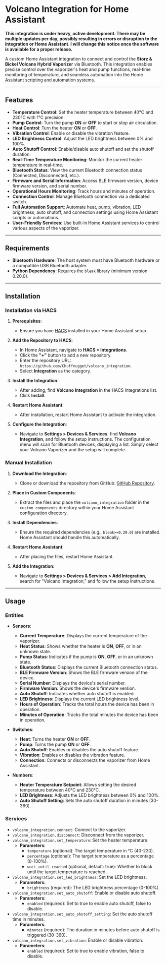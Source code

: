 # Volcano Integration for Home Assistant

**This integration is under heavy, active development. There may be multiple updates per day, possibly resulting in errors or disruption to the integration or Home Assistant. I will change this notice once the software is available for a proper release.**

A custom Home Assistant integration to connect and control the **Storz & Bickel Volcano Hybrid Vaporizer** via Bluetooth. This integration enables precise control over the vaporizer's heat and pump functions, real-time monitoring of temperature, and seamless automation into the Home Assistant scripting and automation systems.

---

## Features

- **Temperature Control**: Set the heater temperature between 40°C and 230°C with 1°C precision.
- **Pump Control**: Turn the pump **ON** or **OFF** to start or stop air circulation.
- **Heat Control**: Turn the heater **ON** or **OFF**.
- **Vibration Control**: Enable or disable the vibration feature.
- **LED Brightness Control**: Adjust the LED brightness between 0% and 100%.
- **Auto Shutoff Control**: Enable/disable auto shutoff and set the shutoff duration.
- **Real-Time Temperature Monitoring**: Monitor the current heater temperature in real-time.
- **Bluetooth Status**: View the current Bluetooth connection status (Connected, Disconnected, etc.).
- **Firmware and Serial Information**: Access BLE firmware version, device firmware version, and serial number.
- **Operational Hours Monitoring**: Track hours and minutes of operation.
- **Connection Control**: Manage Bluetooth connection via a dedicated switch.
- **Full Automation Support**: Automate heat, pump, vibration, LED brightness, auto shutoff, and connection settings using Home Assistant scripts or automations.
- **User-Friendly Services**: Use built-in Home Assistant services to control various aspects of the vaporizer.

---

## Requirements

- **Bluetooth Hardware**: The host system must have Bluetooth hardware or a compatible USB Bluetooth adapter.
- **Python Dependency**: Requires the `bleak` library (minimum version 0.20.0).

---

## Installation

### Installation via HACS

1. **Prerequisites**:
   - Ensure you have [HACS](https://hacs.xyz/) installed in your Home Assistant setup.

2. **Add the Repository to HACS**:
   - In Home Assistant, navigate to **HACS > Integrations**.
   - Click the **"+"** button to add a new repository.
   - Enter the repository URL: `https://github.com/Chuffnugget/volcano_integration`.
   - Select **Integration** as the category.

3. **Install the Integration**:
   - After adding, find **Volcano Integration** in the HACS Integrations list.
   - Click **Install**.

4. **Restart Home Assistant**:
   - After installation, restart Home Assistant to activate the integration.

5. **Configure the Integration**:
   - Navigate to **Settings > Devices & Services**, find **Volcano Integration**, and follow the setup instructions. The configuration menu will scan for Bluetooth devices, displaying a list. Simply select your Volcano Vaporizer and the setup will complete.

### Manual Installation

1. **Download the Integration**:
   - Clone or download the repository from GitHub: [GitHub Repository](https://github.com/Chuffnugget/volcano_integration).

2. **Place in Custom Components**:
   - Extract the files and place the `volcano_integration` folder in the `custom_components` directory within your Home Assistant configuration directory.

3. **Install Dependencies**:
   - Ensure the required dependencies (e.g., `bleak>=0.20.0`) are installed. Home Assistant should handle this automatically.

4. **Restart Home Assistant**:
   - After placing the files, restart Home Assistant.

5. **Add the Integration**:
   - Navigate to **Settings > Devices & Services > Add Integration**, search for "Volcano Integration," and follow the setup instructions.

---

## Usage

### Entities

- **Sensors**:
  - **Current Temperature**: Displays the current temperature of the vaporizer.
  - **Heat Status**: Shows whether the heater is **ON**, **OFF**, or in an unknown state.
  - **Pump Status**: Indicates if the pump is **ON**, **OFF**, or in an unknown state.
  - **Bluetooth Status**: Displays the current Bluetooth connection status.
  - **BLE Firmware Version**: Shows the BLE firmware version of the device.
  - **Serial Number**: Displays the device's serial number.
  - **Firmware Version**: Shows the device's firmware version.
  - **Auto Shutoff**: Indicates whether auto shutoff is enabled.
  - **LED Brightness**: Displays the current LED brightness level.
  - **Hours of Operation**: Tracks the total hours the device has been in operation.
  - **Minutes of Operation**: Tracks the total minutes the device has been in operation.

- **Switches**:
  - **Heat**: Turns the heater **ON** or **OFF**.
  - **Pump**: Turns the pump **ON** or **OFF**.
  - **Auto Shutoff**: Enables or disables the auto shutoff feature.
  - **Vibration**: Enables or disables the vibration feature.
  - **Connection**: Connects or disconnects the vaporizer from Home Assistant.

- **Numbers**:
  - **Heater Temperature Setpoint**: Allows setting the desired temperature between 40°C and 230°C.
  - **LED Brightness**: Adjusts the LED brightness between 0% and 100%.
  - **Auto Shutoff Setting**: Sets the auto shutoff duration in minutes (30-360).

### Services

- `volcano_integration.connect`: Connect to the vaporizer.
- `volcano_integration.disconnect`: Disconnect from the vaporizer.
- `volcano_integration.set_temperature`: Set the heater temperature.
  - **Parameters**:
    - `temperature` (optional): The target temperature in °C (40-230).
    - `percentage` (optional): The target temperature as a percentage (0-100%).
    - `wait_until_reached` (optional, default: true): Whether to block until the target temperature is reached.
- `volcano_integration.set_led_brightness`: Set the LED brightness.
  - **Parameters**:
    - `brightness` (required): The LED brightness percentage (0-100%).
- `volcano_integration.set_auto_shutoff`: Enable or disable auto shutoff.
  - **Parameters**:
    - `enabled` (required): Set to true to enable auto shutoff, false to disable.
- `volcano_integration.set_auto_shutoff_setting`: Set the auto shutoff time in minutes.
  - **Parameters**:
    - `minutes` (required): The duration in minutes before auto shutoff is triggered (30-360).
- `volcano_integration.set_vibration`: Enable or disable vibration.
  - **Parameters**:
    - `enabled` (required): Set to true to enable vibration, false to disable.
